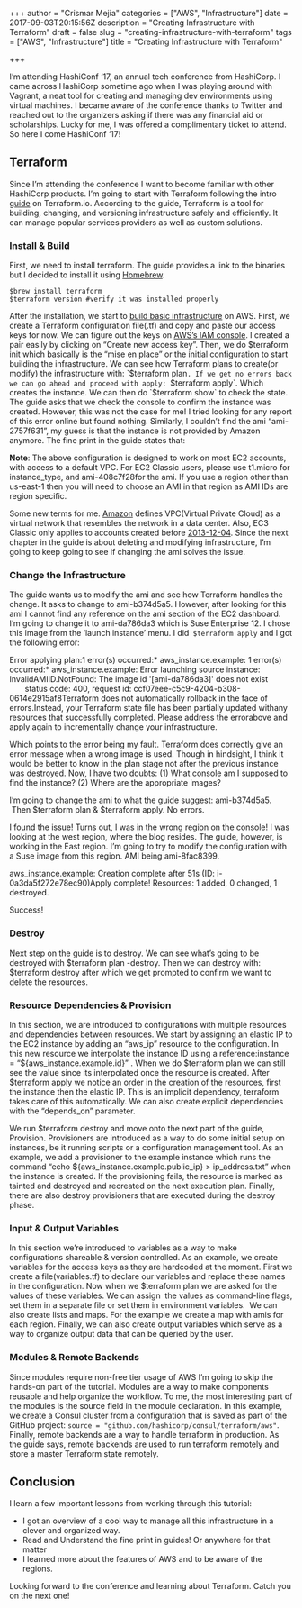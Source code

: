 +++
author = "Crismar Mejia"
categories = ["AWS", "Infrastructure"]
date = 2017-09-03T20:15:56Z
description = "Creating Infrastructure with Terraform"
draft = false
slug = "creating-infrastructure-with-terraform"
tags = ["AWS", "Infrastructure"]
title = "Creating Infrastructure with Terraform"

+++

I’m attending HashiConf ‘17, an annual tech conference from HashiCorp. I came across HashiCorp sometime ago when I was playing around with Vagrant, a neat tool for creating and managing dev environments using virtual machines. I became aware of the conference thanks to Twitter and reached out to the organizers asking if there was any financial aid or scholarships. Lucky for me, I was offered a complimentary ticket to attend. So here I come HashiConf ‘17!

## Terraform

Since I’m attending the conference I want to become familiar with other HashiCorp products. I’m going to start with Terraform following the intro [guide](https://www.terraform.io/intro/index.html) on Terraform.io. According to the guide, Terraform is a tool for building, changing, and versioning infrastructure safely and efficiently. It can manage popular services providers as well as custom solutions.

### Install & Build

First, we need to install terraform. The guide provides a link to the binaries but I decided to install it using [Homebrew](https://brew.sh/).

`$brew install terraform`  
`$terraform version #verify it was installed properly`

After the installation, we start to [build basic infrastructure](https://www.terraform.io/intro/getting-started/build.html) on AWS. First, we create a Terraform configuration file(.tf) and copy and paste our access keys for now. We can figure out the keys on [AWS’s IAM console](https://console.aws.amazon.com/iam/home?#security_credential). I created a pair easily by clicking on “Create new access key”. Then, we do $terraform init which basically is the “mise en place” or the initial configuration to start building the infrastructure. We can see how Terraform plans to create(or modify) the infrastructure with: `$terraform plan`. If we get no errors back we can go ahead and proceed with apply: `$terraform apply`. Which creates the instance. We can then do `$terraform show` to check the state. The guide asks that we check the console to confirm the instance was created. However, this was not the case for me! I tried looking for any report of this error online but found nothing. Similarly, I couldn’t find the ami “ami-2757f631”, my guess is that the instance is not provided by Amazon anymore. The fine print in the guide states that:

**Note**: The above configuration is designed to work on most EC2 accounts, with access to a default VPC. For EC2 Classic users, please use t1.micro for instance_type, and ami-408c7f28for the ami. If you use a region other than us-east-1 then you will need to choose an AMI in that region as AMI IDs are region specific.

Some new terms for me. [Amazon](http://docs.aws.amazon.com/AmazonVPC/latest/UserGuide/VPC_Introduction.html) defines VPC(Virtual Private Cloud) as a virtual network that resembles the network in a data center. Also, EC3 Classic only applies to accounts created before [2013-12-04](http://docs.aws.amazon.com/AWSEC2/latest/UserGuide/using-vpc.html). Since the next chapter in the guide is about deleting and modifying infrastructure, I’m going to keep going to see if changing the ami solves the issue.

### Change the Infrastructure

The guide wants us to modify the ami and see how Terraform handles the change. It asks to change to ami-b374d5a5. However, after looking for this ami I cannot find any reference on the ami section of the EC2 dashboard. I’m going to change it to ami-da786da3 which is Suse Enterprise 12. I chose this image from the ‘launch instance’ menu. I did` $terraform apply` and I got the following error:

Error applying plan:1 error(s) occurred:* aws_instance.example: 1 error(s) occurred:* aws_instance.example: Error launching source instance: InvalidAMIID.NotFound: The image id '[ami-da786da3]' does not exist        status code: 400, request id: ccf07eee-c5c9-4204-b308-0614e2915af8Terraform does not automatically rollback in the face of errors.Instead, your Terraform state file has been partially updated withany resources that successfully completed. Please address the errorabove and apply again to incrementally change your infrastructure.

Which points to the error being my fault. Terraform does correctly give an error message when a wrong image is used. Though in hindsight, I think it would be better to know in the plan stage not after the previous instance was destroyed. Now, I have two doubts: (1) What console am I supposed to find the instance? (2) Where are the appropriate images?

I’m going to change the ami to what the guide suggest: ami-b374d5a5.  Then $terraform plan & $terraform apply. No errors.

I found the issue! Turns out, I was in the wrong region on the console! I was looking at the west region, where the blog resides. The guide, however, is working in the East region. I’m going to try to modify the configuration with a Suse image from this region. AMI being ami-8fac8399.

aws_instance.example: Creation complete after 51s (ID: i-0a3da5f272e78ec90)Apply complete! Resources: 1 added, 0 changed, 1 destroyed.

Success!

### Destroy

Next step on the guide is to destroy. We can see what’s going to be destroyed with $terraform plan -destroy. Then we can destroy with: $terraform destroy after which we get prompted to confirm we want to delete the resources.

### Resource Dependencies & Provision

In this section, we are introduced to configurations with multiple resources and dependencies between resources. We start by assigning an elastic IP to the EC2 instance by adding an “aws_ip” resource to the configuration. In this new resource we interpolate the instance ID using a reference:instance = “${aws_instance.example.id}” . When we do $terraform plan we can still see the value since its interpolated once the resource is created. After $terraform apply we notice an order in the creation of the resources, first the instance then the elastic IP. This is an implicit dependency, terraform takes care of this automatically. We can also create explicit dependencies with the “depends_on” parameter.

We run $terraform destroy and move onto the next part of the guide, Provision. Provisioners are introduced as a way to do some initial setup on instances, be it running scripts or a configuration management tool. As an example, we add a provisioner to the example instance which runs the command “echo ${aws_instance.example.public_ip} > ip_address.txt” when the instance is created. If the provisioning fails, the resource is marked as tainted and destroyed and recreated on the next execution plan. Finally, there are also destroy provisioners that are executed during the destroy phase.

### Input & Output Variables

In this section we’re introduced to variables as a way to make configurations shareable & version controlled. As an example, we create variables for the access keys as they are hardcoded at the moment. First we create a file(variables.tf) to declare our variables and replace these names in the configuration. Now when we $terraform plan we are asked for the values of these variables. We can assign  the values as command-line flags, set them in a separate file or set them in environment variables.  We can also create lists and maps. For the example we create a map with amis for each region. Finally, we can also create output variables which serve as a way to organize output data that can be queried by the user.

### Modules & Remote Backends

Since modules require non-free tier usage of AWS I’m going to skip the hands-on part of the tutorial. Modules are a way to make components reusable and help organize the workflow. To me, the most interesting part of the modules is the source field in the module declaration. In this example, we create a Consul cluster from a configuration that is saved as part of the GitHub project: `source = "github.com/hashicorp/consul/terraform/aws"`. Finally, remote backends are a way to handle terraform in production. As the guide says, remote backends are used to run terraform remotely and store a master Terraform state remotely.

## Conclusion

I learn a few important lessons from working through this tutorial:

- I got an overview of a cool way to manage all this infrastructure in a clever and organized way.
- Read and Understand the fine print in guides! Or anywhere for that matter
- I learned more about the features of AWS and to be aware of the regions.

Looking forward to the conference and learning about Terraform. Catch you on the next one!

